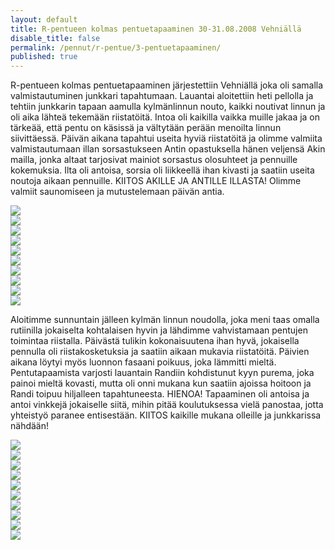 ```yaml
---
layout: default
title: R-pentueen kolmas pentuetapaaminen 30-31.08.2008 Vehniällä
disable_title: false
permalink: /pennut/r-pentue/3-pentuetapaaminen/
published: true
---
```


R-pentueen kolmas pentuetapaaminen järjestettiin Vehniällä joka oli samalla valmistautuminen junkkari tapahtumaan. Lauantai aloitettiin heti pellolla ja tehtiin junkkarin tapaan aamulla kylmänlinnun nouto, kaikki noutivat linnun ja oli aika lähteä tekemään riistatöitä. Intoa oli kaikilla vaikka muille jakaa ja on tärkeää, että pentu on käsissä ja vältytään perään menoilta linnun siivittäessä. Päivän aikana tapahtui useita hyviä riistatöitä ja olimme valmiita valmistautumaan illan sorsastukseen Antin opastuksella hänen veljensä Akin mailla, jonka altaat tarjosivat mainiot sorsastus olosuhteet ja pennuille kokemuksia. Ilta oli antoisa, sorsia oli liikkeellä ihan kivasti ja saatiin useita noutoja aikaan pennuille. KIITOS AKILLE JA ANTILLE ILLASTA! Olimme valmiit saunomiseen ja mutustelemaan päivän antia.

![](/media/r-pentue/r-pentuetapaaminen-3-1.jpg)  
![](/media/r-pentue/r-pentuetapaaminen-3-2.jpg)  
![](/media/r-pentue/r-pentuetapaaminen-3-3.jpg)  
![](/media/r-pentue/r-pentuetapaaminen-3-4.jpg)  
![](/media/r-pentue/r-pentuetapaaminen-3-5.jpg)  
![](/media/r-pentue/r-pentuetapaaminen-3-6.jpg)  
![](/media/r-pentue/r-pentuetapaaminen-3-7.jpg)  
![](/media/r-pentue/r-pentuetapaaminen-3-8.jpg)  
![](/media/r-pentue/r-pentuetapaaminen-3-9.jpg)  
![](/media/r-pentue/r-pentuetapaaminen-3-10.jpg)

Aloitimme sunnuntain jälleen kylmän linnun noudolla, joka meni taas omalla rutiinilla jokaiselta kohtalaisen hyvin ja lähdimme vahvistamaan pentujen toimintaa riistalla. Päivästä tulikin kokonaisuutena ihan hyvä, jokaisella pennulla oli riistakosketuksia ja saatiin aikaan mukavia riistatöitä. Päivien aikana löytyi myös luonnon fasaani poikuus, joka lämmitti mieltä. Pentutapaamista varjosti lauantain Randiin kohdistunut kyyn purema, joka painoi mieltä kovasti, mutta oli onni mukana kun saatiin ajoissa hoitoon ja Randi toipuu hiljalleen tapahtuneesta. HIENOA! Tapaaminen oli antoisa ja antoi vinkkejä jokaiselle siitä, mihin pitää koulutuksessa vielä panostaa, jotta yhteistyö paranee entisestään. KIITOS kaikille mukana olleille ja  junkkarissa nähdään!

![](/media/r-pentue/r-pentuetapaaminen-3-11.jpg)  
![](/media/r-pentue/r-pentuetapaaminen-3-12.jpg)  
![](/media/r-pentue/r-pentuetapaaminen-3-13.jpg)  
![](/media/r-pentue/r-pentuetapaaminen-3-14.jpg)  
![](/media/r-pentue/r-pentuetapaaminen-3-15.jpg)  
![](/media/r-pentue/r-pentuetapaaminen-3-16.jpg)  
![](/media/r-pentue/r-pentuetapaaminen-3-17.jpg)  
![](/media/r-pentue/r-pentuetapaaminen-3-18.jpg)  
![](/media/r-pentue/r-pentuetapaaminen-3-19.jpg)  
![](/media/r-pentue/r-pentuetapaaminen-3-20.jpg)
